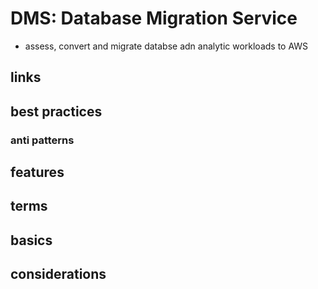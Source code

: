 # DMS: Database Migration Service

- assess, convert and migrate databse adn analytic workloads to AWS

## links

## best practices

### anti patterns

## features

## terms

## basics

## considerations
